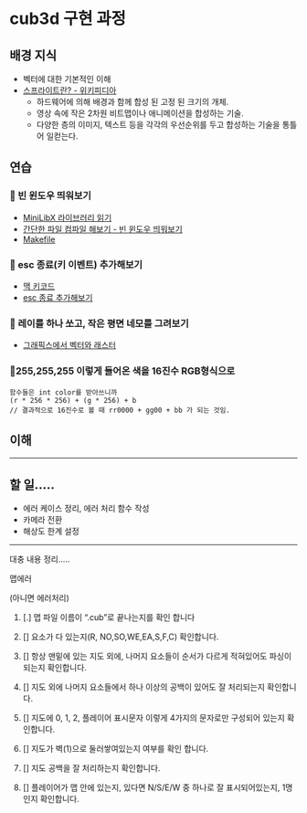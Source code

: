# cub3d 구현 과정

## 배경 지식
- 벡터에 대한 기본적인 이해
- [스프라이트란? - 위키피디아](https://en.wikipedia.org/wiki/Sprite_(computer_graphics))
  - 하드웨어에 의해 배경과 함께 합성 된 고정 된 크기의 개체.
  - 영상 속에 작은 2차원 비트맵이나 애니메이션을 합성하는 기술.
  - 다양한 층의 이미지, 텍스트 등을 각각의 우선순위를 두고 합성하는 기술을 통틀어 일컫는다.


## 연습

### 🐣 빈 윈도우 띄워보기
- [MiniLibX 라이브러리 읽기](miniRT라이브러리)
- [간단한 파일 컴파일 해보기 - 빈 윈도우 띄워보기](miniRT창띄우기)
- [Makefile](miniRT-Makefile)

### 🐣 esc 종료(키 이벤트) 추가해보기 
- [맥 키코드](맥-키코드)
- [esc 종료 추가해보기](miniRT종료해보기)

### 🐣 레이를 하나 쏘고, 작은 평면 네모를 그려보기
- [그래픽스에서 벡터와 래스터](벡터)

### 🐣255,255,255 이렇게 들어온 색을 16진수 RGB형식으로

~~~
함수들은 int color를 받아쓰니까
(r * 256 * 256) + (g * 256) + b
// 결과적으로 16진수로 볼 때 rr0000 + gg00 + bb 가 되는 것임.
~~~


## 이해





---------

## 할 일.....

- 에러 케이스 정리, 에러 처리 함수 작성
- 카메라 전환
- 해상도 한계 설정











--------------------------
대충 내용 정리.....


맵에러

(아니면 에러처리)
1. [.] 맵 파일 이름이 “.cub”로 끝나는지를 확인 합니다
2. [] 요소가 다 있는지(R, NO,SO,WE,EA,S,F,C) 확인합니다.
3. [] 항상 맨밑에 있는 지도 외에, 나머지 요소들이 순서가 다르게 적혀있어도 파싱이 되는지 확인합니다.
4. [] 지도 외에 나머지 요소들에서 하나 이상의 공백이 있어도 잘 처리되는지 확인합니다.


1. [] 지도에 0, 1, 2, 플레이어 표시문자 이렇게 4가지의 문자로만 구성되어 있는지 확인합니다.
2. [] 지도가 벽(1)으로 둘러쌓여있는지 여부를 확인 합니다.
3. [] 지도 공백을 잘 처리하는지 확인합니다.
4. [] 플레이어가 맵 안에 있는지, 있다면 N/S/E/W 중 하나로 잘 표시되어있는지, 1명인지 확인합니다.
        
